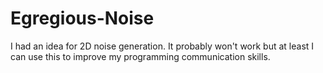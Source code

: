 # Egregious-Noise
I had an idea for 2D noise generation. It probably won't work but at least I can use this to improve my programming communication skills.
